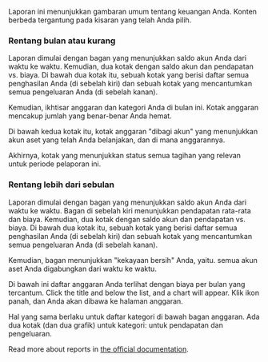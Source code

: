 Laporan ini menunjukkan gambaran umum tentang keuangan Anda. Konten berbeda tergantung pada kisaran yang telah Anda pilih.

### Rentang bulan atau kurang

Laporan dimulai dengan bagan yang menunjukkan saldo akun Anda dari waktu ke waktu. Kemudian, dua kotak dengan saldo akun dan pendapatan vs. biaya. Di bawah dua kotak itu, sebuah kotak yang berisi daftar semua penghasilan Anda (di sebelah kiri) dan sebuah kotak yang mencantumkan semua pengeluaran Anda (di sebelah kanan).

Kemudian, ikhtisar anggaran dan kategori Anda di bulan ini. Kotak anggaran mencakup jumlah yang benar-benar Anda hemat.

Di bawah kedua kotak itu, kotak anggaran "dibagi akun" yang menunjukkan akun aset yang telah Anda belanjakan, dan di mana anggarannya.

Akhirnya, kotak yang menunjukkan status semua tagihan yang relevan untuk periode pelaporan ini.

### Rentang lebih dari sebulan

Laporan dimulai dengan bagan yang menunjukkan saldo akun Anda dari waktu ke waktu. Bagan di sebelah kiri menunjukkan pendapatan rata-rata dan biaya. Kemudian, dua kotak dengan saldo akun dan pendapatan vs. biaya. Di bawah dua kotak itu, sebuah kotak yang berisi daftar semua penghasilan Anda (di sebelah kiri) dan sebuah kotak yang mencantumkan semua pengeluaran Anda (di sebelah kanan).

Kemudian, bagan menunjukkan "kekayaan bersih" Anda, yaitu. semua akun aset Anda digabungkan dari waktu ke waktu.

Di bawah ini daftar anggaran Anda terlihat dengan biaya per bulan yang tercantum. Click the title and below the list, and a chart will appear. Klik ikon panah, dan Anda akan dibawa ke halaman anggaran.

Hal yang sama berlaku untuk daftar kategori di bawah bagan anggaran. Ada dua kotak (dan dua grafik) untuk kategori: untuk pendapatan dan pengeluaran.

Read more about reports in [the official documentation](https://firefly-iii.readthedocs.io/en/latest/advanced/reports.html).